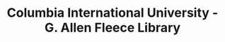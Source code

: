 ---
layout: repo
title: "Columbia International University - G. Allen Fleece Library"
id: 1991
permalink: repos/1991/
---